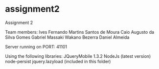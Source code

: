 assignment2
===========

Assignment 2


Team members:
	Ives Fernando Martins Santos de Moura
	Caio Augusto da Silva Gomes
	Gabriel Massaki Wakano Bezerra
	Daniel Almeida

Server running on PORT: 41101

Using the following libraries:
JQueryMobile 1.3.2
NodeJs (latest version)
node-persist
jquery.lazyload (included in this folder)